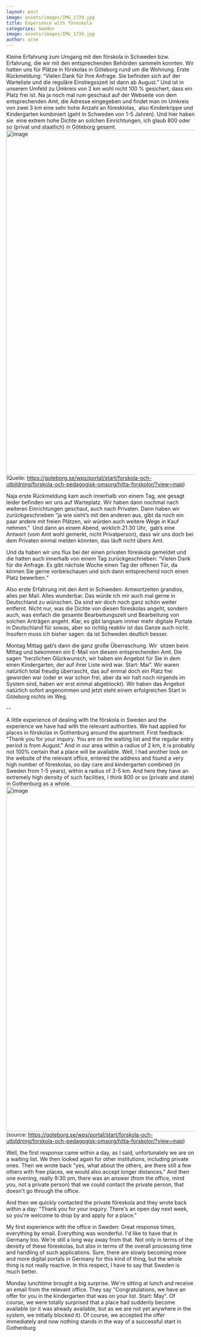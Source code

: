 ```yaml
---
layout: post
image: assets/images/IMG_1739.jpg
title: Experience with föreskola
categories: Sweden
image: assets/images/IMG_1739.jpg
author: arne
---
```


Kleine Erfahrung zum Umgang mit den förskola in Schweden bzw. Erfahrung, die wir mit den entsprechenden Behörden sammeln konnten. Wir hatten uns für Plätze in förskolas in Göteborg rund um die Wohnung. Erste Rückmeldung: “Vielen Dank für Ihre Anfrage. Sie befinden sich auf der Warteliste und die reguläre Einstiegsszeit ist dann ab August.” Und ist in unserem Umfeld zu Umkreis von 2 km wohl nicht 100 % gesichert, dass ein Platz frei ist. Na ja noch mal rum geschaut auf der Webseite von dem entsprechenden Amt, die Adresse eingegeben und findet man im Umkreis von zwei 3 km eine sehr hohe Anzahl an föresklolas,  also Kinderkrippe und Kindergarten kombiniert (geht in Schweden von 1-5 Jahren). Und hier haben sie  eine extrem hohe Dichte an solchen Einrichtungen, ich glaub 800 oder so (privat und staatlich) in Göteborg gesamt.
<img width="919" alt="image" src="https://github.com/user-attachments/assets/8db39a28-8cde-4886-b8cb-cfc756283d33"> (Quelle: https://goteborg.se/wps/portal/start/forskola-och-utbildning/forskola-och-pedagogisk-omsorg/hitta-forskolor/?view=map)


Naja erste Rückmeldung kam auch innerhalb von einem Tag, wie gesagt leider befinden wir uns auf Warteplatz. Wir haben dann nochmal nach weiteren Einrichtungen geschaut, auch nach Privaten. Dann haben wir zurückgeschrieben “ja wie sieht’s mit den anderen aus, gibt da noch ein paar andere mit freien Plätzen, wir würden auch weitere Wege in Kauf nehmen.”  Und dann an einem Abend, wirklich 21:30 Uhr,  gab’s eine Antwort (vom Amt wohl gemerkt, nicht Privatperson), dass wir uns doch bei dem Privaten einmal melden könnten, das läuft nicht übers Amt.

Und da haben wir uns flux bei der einen privaten föreskola gemeldet und die hatten auch innerhalb von einem Tag zurückgeschrieben: “Vielen Dank für die Anfrage. Es gibt nächste Woche einen Tag der offenen Tür, da können Sie gerne vorbeischauen und sich dann entsprechend noch einen Platz bewerben.“

Also erste Erfahrung mit den Amt in Schweden: Antwortzeiten grandios, alles per Mail. Alles wunderbar. Das würde ich mir auch mal gerne in Deutschland zu wünschen. Da sind wir doch noch ganz schön weiter entfernt. Nicht nur, was die Dichte von diesen föreskolas angeht, sondern auch, was einfach die gesamte Bearbeitungszeit und Bearbeitung von solchen Anträgen angeht. Klar, es gibt langsam immer mehr digitale Portale in Deutschland für sowas, aber so richtig reaktiv ist das Ganze auch nicht. Insofern muss ich bisher sagen: da ist Schweden deutlich besser.

Montag Mittag gab’s dann die ganz große Überraschung. Wir  sitzen beim Mittag und bekommen ein E-Mail von diesem entsprechenden Amt. Die sagen “herzlichen Glückwunsch, wir haben ein Angebot für Sie in dem einen Kindergarten, der auf ihrer Liste wird war. Start: Mai”. Wir waren natürlich total freudig überrascht, das auf einmal doch ein Platz frei geworden war (oder er war schon frei, aber da wir halt noch nirgends im System sind, haben wir erst einmal abgeblockt). Wir haben das Angebot natürlich sofort angenommen und jetzt steht einem erfolgreichen Start in Göteborg nichts im Weg.

\--

A little experience of dealing with the förskola in Sweden and the experience we have had with the relevant authorities. We had applied for places in förskolas in Gothenburg around the apartment. First feedback: "Thank you for your inquiry. You are on the waiting list and the regular entry period is from August." And in our area within a radius of 2 km, it is probably not 100% certain that a place will be available. Well, I had another look on the website of the relevant office, entered the address and found a very high number of föreskolas, so day care and kindergarten combined (in Sweden from 1-5 years), within a radius of 3-5 km. And here they have an extremely high density of such facilities, I think 800 or so (private and state) in Gothenburg as a whole.
<img width="919" alt="image" src="https://github.com/user-attachments/assets/8ad74461-f121-4fea-bdcd-c00d72d6beaf"> (source: https://goteborg.se/wps/portal/start/forskola-och-utbildning/forskola-och-pedagogisk-omsorg/hitta-forskolor/?view=map)


Well, the first response came within a day, as I said, unfortunately we are on a waiting list. We then looked again for other institutions, including private ones. Then we wrote back "yes, what about the others, are there still a few others with free places, we would also accept longer distances." And then one evening, really 9:30 pm, there was an answer (from the office, mind you, not a private person) that we could contact the private person, that doesn't go through the office.

And then we quickly contacted the private föreskola and they wrote back within a day: "Thank you for your inquiry. There's an open day next week, so you're welcome to drop by and apply for a place."

My first experience with the office in Sweden: Great response times, everything by email. Everything was wonderful. I'd like to have that in Germany too. We're still a long way away from that. Not only in terms of the density of these föreskolas, but also in terms of the overall processing time and handling of such applications. Sure, there are slowly becoming more and more digital portals in Germany for this kind of thing, but the whole thing is not really reactive. In this respect, I have to say that Sweden is much better.

Monday lunchtime brought a big surprise. We're sitting at lunch and receive an email from the relevant office. They say "Congratulations, we have an offer for you in the kindergarten that was on your list. Start: May". Of course, we were totally surprised that a place had suddenly become available (or it was already available, but as we are not yet anywhere in the system, we initially blocked it). Of course, we accepted the offer immediately and now nothing stands in the way of a successful start in Gothenburg

